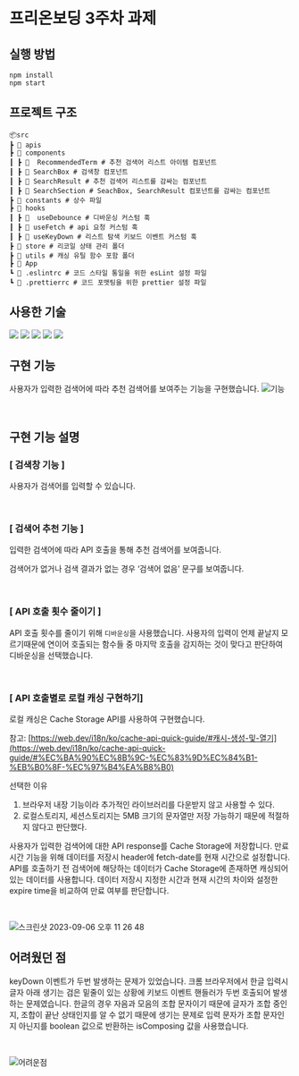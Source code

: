 # 프리온보딩 3주차 과제

## 실행 방법

```
npm install
npm start
```

## 프로젝트 구조

```
📦src
┣ 📂 apis
┣ 📂 components
┃ ┣ 📂  RecommendedTerm # 추천 검색어 리스트 아이템 컴포넌트
┃ ┣ 📂 SearchBox # 검색창 컴포넌트
┃ ┣ 📂 SearchResult # 추천 검색어 리스트를 감싸는 컴포넌트
┃ ┣ 📂 SearchSection # SeachBox, SearchResult 컴포넌트를 감싸는 컴포넌트
┣ 📂 constants # 상수 파일
┣ 📂 hooks
┃ ┣ 📂  useDebounce # 디바운싱 커스텀 훅
┃ ┣ 📂 useFetch # api 요청 커스텀 훅
┃ ┣ 📂 useKeyDown # 리스트 탐색 키보드 이벤트 커스텀 훅
┣ 📂 store # 리코일 상태 관리 폴더
┣ 📂 utils # 캐싱 유틸 함수 포함 폴더
┣ 📂 App
┗ 📂 .eslintrc # 코드 스타일 통일을 위한 esLint 설정 파일
┗ 📂 .prettierrc # 코드 포맷팅을 위한 prettier 설정 파일
```

## 사용한 기술

<img src="https://img.shields.io/badge/REACT-61DAFB?style=flat-square&logo=react&logoColor=white"/> <img src="https://img.shields.io/badge/TYPESCRIPT-3178C6?style=flat-square&logo=typescript&logoColor=white"/> <img src="https://img.shields.io/badge/STYLED COMPONENTS-DB7093?style=flat-square&logo=styled-components&logoColor=white"/> <img src="https://img.shields.io/badge/RECOIL-3578E5?style=flat-square&logo=recoil&logoColor=white"/> <img src="https://img.shields.io/badge/AXIOS-5A29E4?style=flat-square&logo=AXIOS&logoColor=white"/>

## 구현 기능

사용자가 입력한 검색어에 따라 추천 검색어를 보여주는 기능을 구현했습니다.
![기능](https://github.com/somin00/pre-onboarding-12th-3-14/assets/61578822/9dccc3dc-c47f-496f-a21f-5e5b668499cb)

<br/>

## 구현 기능 설명

### **[ 검색창 기능 ]**

사용자가 검색어를 입력할 수 있습니다.

<br/>

### **[ 검색어 추천 기능 ]**

입력한 검색어에 따라 API 호출을 통해 추천 검색어를 보여줍니다.

검색어가 없거나 검색 결과가 없는 경우 ‘검색어 없음’ 문구를 보여줍니다.

<br/>

### **[ API 호출 횟수 줄이기 ]**

API 호출 횟수를 줄이기 위해 `디바운싱`을 사용했습니다. 사용자의 입력이 언제 끝날지 모르기때문에 연이어 호출되는 함수들 중 마지막 호출을 감지하는 것이 맞다고 판단하여 디바운싱을 선택했습니다.

<br/>

### **[ API 호출별로 로컬 캐싱 구현하기]**

로컬 캐싱은 Cache Storage API를 사용하여 구현했습니다.

참고: [https://web.dev/i18n/ko/cache-api-quick-guide/#캐시-생성-및-열기](https://web.dev/i18n/ko/cache-api-quick-guide/#%EC%BA%90%EC%8B%9C-%EC%83%9D%EC%84%B1-%EB%B0%8F-%EC%97%B4%EA%B8%B0)

선택한 이유

1. 브라우저 내장 기능이라 추가적인 라이브러리를 다운받지 않고 사용할 수 있다.
2. 로컬스토리지, 세션스토리지는 5MB 크기의 문자열만 저장 가능하기 때문에 적절하지 않다고 판단했다.

사용자가 입력한 검색어에 대한 API response를 Cache Storage에 저장합니다. 만료 시간 기능을 위해 데이터를 저장시 header에 fetch-date를 현재 시간으로 설정합니다. API를 호출하기 전 검색어에 해당하는 데이터가 Cache Storage에 존재하면 캐싱되어 있는 데이터를 사용합니다. 데이터 저장시 지정한 시간과 현재 시간의 차이와 설정한 expire time을 비교하여 만료 여부를 판단합니다.

<br/>

![스크린샷 2023-09-06 오후 11 26 48](https://github.com/somin00/pre-onboarding-12th-3-14/assets/61578822/c7316e2e-abc6-4175-b905-a2c1397c2a44)

## 어려웠던 점

keyDown 이벤트가 두번 발생하는 문제가 있었습니다. 크롬 브라우저에서 한글 입력시 글자 아래 생기는 검은 밑줄이 있는 상황에 키보드 이벤트 핸들러가 두번 호출되어 발생하는 문제였습니다. 한글의 경우 자음과 모음의 조합 문자이기 때문에 글자가 조합 중인지, 조합이 끝난 상태인지를 알 수 없기 때문에 생기는 문제로 입력 문자가 조합 문자인지 아닌지를 boolean 값으로 반환하는 isComposing 값을 사용했습니다.

<br/>

![어려운점](https://github.com/somin00/pre-onboarding-12th-3-14/assets/61578822/1fb78c52-d032-46d2-99e1-42283b6a51bf)
